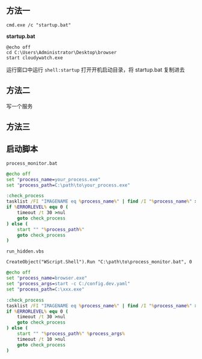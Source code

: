 
##  方法一

```shell
cmd.exe /c "startup.bat"
```

**startup.bat**

```shell
@echo off
cd C:\Users\Administrator\Desktop\browser
start cloudywatch.exe
```

运行窗口中运行 `shell:startup` 打开开机启动目录，将 startup.bat 复制进去

## 方法二

写一个服务


## 方法三

## 启动脚本

`process_monitor.bat`
```bat
@echo off
set "process_name=your_process.exe"
set "process_path=C:\path\to\your_process.exe"

:check_process
tasklist /FI "IMAGENAME eq %process_name%" | find /I "%process_name%" >nul
if %ERRORLEVEL% equ 0 (
    timeout /t 30 >nul
    goto check_process
) else (
    start "" "%process_path%"
    goto check_process
)
```
`run_hidden.vbs`
```vbs
CreateObject("WScript.Shell").Run "C:\path\to\process_monitor.bat", 0
```

```bat
@echo off
set "process_name=browser.exe"
set "process_args=start -c C:/config.dev.yaml"
set "process_path=C:\xxx.exe"

:check_process
tasklist /FI "IMAGENAME eq %process_name%" | find /I "%process_name%" >nul
if %ERRORLEVEL% equ 0 (
    timeout /t 30 >nul
    goto check_process
) else (
    start "" "%process_path%" %process_args%
    timeout /t 10 >nul
    goto check_process
)
```
